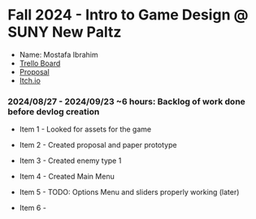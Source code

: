 # Fall 2024 - Intro to Game Design @ SUNY New Paltz
* Name: Mostafa Ibrahim
* [Trello Board](https://trello.com/invite/b/66f336a0b6ce959f7cca8288/ATTI600925ad6589ae3f76d8830c7105415b678CCA0A/game-design-fp)
* [Proposal](paperproto/Proposal.pdf)
* [Itch.io](https://blckoutz.itch.io/feel-fear)

### 2024/08/27 - 2024/09/23 ~6 hours: Backlog of work done before devlog creation
* Item 1 - Looked for assets for the game
* Item 2 - Created proposal and paper prototype
* Item 3 - Created enemy type 1
* Item 4 - Created Main Menu
* Item 5 - TODO: Options Menu and sliders properly working (later)
* Item 6 - 







  <!--You can learn more about formatting using markdown.-->
<!--https://docs.github.com/en/get-started/writing-on-github/getting-started-with-writing-and-formatting-on-github/basic-writing-and-formatting-syntax-->
